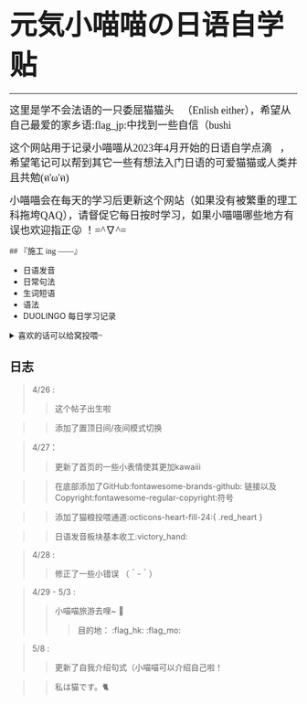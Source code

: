 # <font face="华文细黑"><font size=7>元気小喵喵の日语自学贴</font>
***
<font face="华文细黑"><font size=4>这里是学不会法语的一只委屈猫猫头:pleading_face:（Enlish either），希望从自己最爱的家乡语:flag_jp:中找到一些自信（bushi</font></font>

<font face="华文细黑"><font size=4>这个网站用于记录小喵喵从2023年4月开始的日语自学点滴:pencil:，希望笔记可以帮到其它一些有想法入门日语的可爱猫猫或人类并且共勉(ฅ'ω'ฅ)</font></font>

<font face="华文细黑"><font size=4>小喵喵会在每天的学习后更新这个网站（如果没有被繁重的理工科拖垮QAQ），请督促它每日按时学习，如果小喵喵哪些地方有误也欢迎指正:stuck_out_tongue_winking_eye: ！=^∇^=</font></font></font>


<font face="华文细黑">
## 『施工 ing ——』
</font>

* 日语发音
* 日常句法
* 生词短语
* 语法
* DUOLINGO 每日学习记录

<details>
  <summary><font face="微软雅黑">喜欢的话可以给窝投喂~</font></summary>

   <div align=center>
    <img src="https://raw.githubusercontent.com/Cattiyoo/Japanese-Learning/main/docs/img/piggy_code.jpg" width="300">&nbsp&nbsp&nbsp&nbsp&nbsp&nbsp&nbsp&nbsp
    <img src="https://raw.githubusercontent.com/Cattiyoo/Japanese-Learning/main/docs/img/reward_code.jpg" width="300">
</div>
   <div align=center><font size=4>ありがとう！</font></div>
</details>

## 日志

> 4/26 : 
>> 这个帖子出生啦

>> 添加了置顶日间/夜间模式切换

> 4/27：
>> 更新了首页的一些小表情使其更加kawaiii

>> 在底部添加了GitHub:fontawesome-brands-github: 链接以及Copyright:fontawesome-regular-copyright:符号

>> 添加了猫粮投喂通道:octicons-heart-fill-24:{ .red_heart }

>> 日语发音板块基本收工:victory_hand: 

> 4/28 :
>> 修正了一些小错误 （＾-＾）

> 4/29 - 5/3 :
>> 小喵喵旅游去哩~ :luggage:
>>> 目的地： :flag_hk: :flag_mo:

> 5/8 :
>> 更新了自我介绍句式（小喵喵可以介绍自己啦！

>>私は猫です。:cat2:



